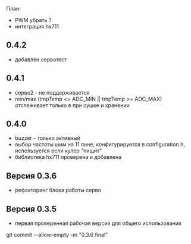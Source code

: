 План:
- PWM убрать ?
- интеграция hx711

## 0.4.2
- добавлен сервотест
  
## 0.4.1
- серво2 - не поддерживается 
- min/max (tmpTemp <= ADC_MIN || tmpTemp >= ADC_MAX) отслеживает только в при сушке и хранении 

## 0.4.0
- buzzer - только активный
- выбор частоты шим на 11 пине, конфигурируется в configuration.h, используется если кулер "пищит"
- библиотека hx711 проверена и добавлена

## Версия 0.3.6
- рефакторинг блока работы серво

## Версия 0.3.5
- первая проверенная рабочая версия для общего использования



git commit --allow-empty -m "0.3.6 final"